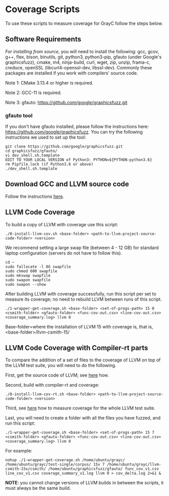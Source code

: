 # Coverage Scripts

To use these scripts to measure coverage for GrayC follow the steps below.

## Software Requirements

*For installing from source,* you will need to install the following: gcc, gcov, g++, flex, bison, binutils, git, python3, python3-pip, gfauto (under Google's graphicsfuzz), cmake, m4, ninja-build, curl, wget, zip, unzip, frama-c, creduce, openSSL (libcurl4-openssl-dev, libssl-dev). Commonly these packages are installed if you work with compilers' source code.

Note 1: CMake 3.13.4 or higher is required.

Note 2: GCC-11 is required.

Note 3: gfauto: https://github.com/google/graphicsfuzz.git
	
### gfauto tool
If you don't have gfauto installed, please follow the instructions here: https://github.com/google/graphicsfuzz.
You can try the following instructions we used to set up the tool:
```
git clone https://github.com/google/graphicsfuzz.git
cd graphicsfuzz/gfauto/
vi dev_shell.sh.template
EDIT TO YOUR LOCAL VERSION of Python3: PYTHON=${PYTHON-python3.6}
rm Pipfile.lock (if Python3.8 or above)
./dev_shell.sh.template
```

## Download GCC and LLVM source code

Follow the instructions [here](https://github.com/srg-imperial/GrayC/blob/main/scripts/general).

## LLVM Code Coverage 

To build a copy of LLVM with coverage use this script:
```
./0-install-llvm-cov.sh <base-folder> <path-to-llvm-project-source-code-folder> <version>
```
We recommend setting a large swap file (between 4 - 12 GB) for standard laptop configuration (servers do not have to follow this).  

```
cd ~
sudo fallocate -l 8G swapfile
sudo chmod 600 swapfile 
sudo mkswap swapfile 
sudo swapon swapfile
sudo swapon --show
```

After building LLVM with coverage successfully, run this script per set to measure its coverage; no need to rebuild LLVM between runs of this script.
```
./1-wrapper-get-coverage.sh <base-folder> <set-of-progs-path> 15 0 <csmith-folder> <gfauto-folder> <func-cov-out.csv> <line-cov-out.csv> <coverage_summary.log> llvm 0
```
Base-folder=where the installation of LLVM 15 with coverage is, that is, \<base-folder\>/llvm-csmith-15/

## LLVM Code Coverage with Compiler-rt parts

To compare the addition of a set of files to the coverage of LLVM on top of the LLVM test suite, you will need to do the following.

First, get the source code of LLVM; see [here](https://github.com/srg-imperial/GrayC/blob/main/scripts/general) how.

Second, build with compiler-rt and coverage:
```
./0-install-llvm-cov-rt.sh <base-folder> <path-to-llvm-project-source-code-folder> <version>
```
Third, see [here](https://github.com/srg-imperial/GrayC/blob/main/scripts/LLVM-Test-suite-coverage#the-whole-llvm-test-suite) how to measure coverage for the whole LLVM test suite.

Last, you will need to create a folder with all the files you have fuzzed, and run this script:
```
./1-wrapper-get-coverage.sh <base-folder> <set-of-progs-path> 15 7 <csmith-folder> <gfauto-folder> <func-cov-out.csv> <line-cov-out.csv> <coverage_summary.log> llvm 0
```
For example:
```
nohup ./1-wrapper-get-coverage.sh /home/ubuntu/grayc/ /home/ubuntu/grayc/test-single/corpus/ 15x 7 /home/ubuntu/grayc/llvm-csmith-15x/csmith/ /home/ubuntu/graphicsfuzz/gfauto/ func_cov_v1.csv line_cov_v1.csv coverage_summary_v1.log llvm 0 > cov_delta.log 2>&1 &
```
**NOTE**: you cannot change versions of LLVM builds in between the scripts, it must always be the same build.
